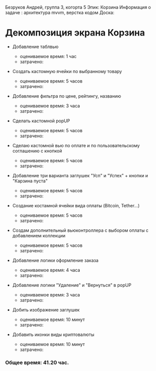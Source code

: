 Безруков Андрей, группа 3, когорта 5
Эпик: Корзина
Информация о задаче : архитектура mvvm, верстка кодом
Доска:

# Декомпозиция экрана Корзина

- Добавление таблвью
    - оцениваемое время: 1 час
    - затрачено:

- Создать кастомную ячейки по выбранному товару
    - оцениваемое время: 5 часов
    - затрачено: 
    
- Добавление фильтра по цене, рейтингу, названию
    - оцениваемое время: 3 часа
    - затрачено: 
    
- Сделать кастомной popUP 
    - оцениваемое время: 5 часов
    - затрачено:

- Сделаю кастомной вью по оплате и по пользовательскому соглашению с кнопкой
    - оцениваемое время: 5 часов
    - затрачено:

- Добавление три варианта заглушек "Усп" и "Успех" + кнопки и "Карзина пуста"
    - оцениваемое время: 5 часов
    - затрачено: 
    
- Создание костамной ячейки вида оплаты (Bitcoin, Tether...)
    - оцениваемое время: 5 часов
    - затрачено: 
    
- Создам дополнительный вьюконтроллера с выбором оплаты с добавлением коллекции
    - оцениваемое время: 5 часов
    - затрачено: 
    
- Добавление логики оформление заказа
    - оцениваемое время: 4 часа
    - затрачено: 
    
- Добавление логики "Удаление" и "Вернуться" в popUP
    - оцениваемое время: 3 часа
    - затрачено: 
    
- Добить изображение заглушек
    - оцениваемое время: 10 минут 
    - затрачено: 
    
    
- Добавить иконки виды криптовалюты
    - оцениваемое время: 10 минут 
    - затрачено: 


### Общее время: 41.20 час.
